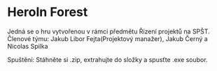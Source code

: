 # HeroIn Forest
Jedná se o hru vytvořenou v rámci předmětu Řízení projektů na SPŠT. Členové týmu: Jakub Libor Fejta(Projektový manažer), Jakub Černý a Nicolas Spilka

Spuštění: Stáhněte si .zip, extrahujte do složky a spusťte .exe soubor.
